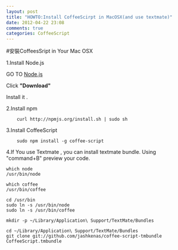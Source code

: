 ```yaml
---
layout: post
title: "HOWTO:Install CoffeeScirpt in MacOSX(and use textmate)"
date: 2012-04-22 23:08
comments: true
categories: CoffeeScript
---
```


#安裝CoffeesSript in Your Mac OSX

1.Install Node.js

GO TO [Node.js](http://nodejs.org/)

Click **"Download"**  

Install it . 

<!--more-->

2.Install npm
	
		curl http://npmjs.org/install.sh | sudo sh
	

3.Install CoffeeScript

		sudo npm install -g coffee-script

4.If You use Textmate , you can install textmate bundle. Using "command+B" preview your code.
	
	which node
	/usr/bin/node

	which coffee
	/usr/bin/coffee

	cd /usr/bin
	sudo ln -s /usr/bin/node
	sudo ln -s /usr/bin/coffee

	mkdir -p ~/Library/Application\ Support/TextMate/Bundles
	
	cd ~/Library/Application\ Support/TextMate/Bundles
	git clone git://github.com/jashkenas/coffee-script-tmbundle CoffeeScript.tmbundle
	

 


